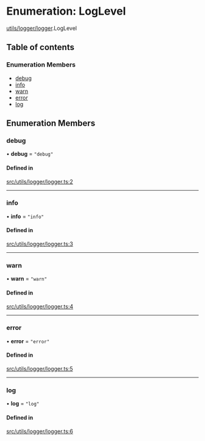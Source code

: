 # Enumeration: LogLevel

[utils/logger/logger](../modules/utils_logger_logger).LogLevel

## Table of contents

### Enumeration Members

- [debug](utils_logger_logger.LogLevel#debug)
- [info](utils_logger_logger.LogLevel#info)
- [warn](utils_logger_logger.LogLevel#warn)
- [error](utils_logger_logger.LogLevel#error)
- [log](utils_logger_logger.LogLevel#log)

## Enumeration Members

### debug

• **debug** = ``"debug"``

#### Defined in

[src/utils/logger/logger.ts:2](https://github.com/golemfactory/golem-js/blob/614ea72/src/utils/logger/logger.ts#L2)

___

### info

• **info** = ``"info"``

#### Defined in

[src/utils/logger/logger.ts:3](https://github.com/golemfactory/golem-js/blob/614ea72/src/utils/logger/logger.ts#L3)

___

### warn

• **warn** = ``"warn"``

#### Defined in

[src/utils/logger/logger.ts:4](https://github.com/golemfactory/golem-js/blob/614ea72/src/utils/logger/logger.ts#L4)

___

### error

• **error** = ``"error"``

#### Defined in

[src/utils/logger/logger.ts:5](https://github.com/golemfactory/golem-js/blob/614ea72/src/utils/logger/logger.ts#L5)

___

### log

• **log** = ``"log"``

#### Defined in

[src/utils/logger/logger.ts:6](https://github.com/golemfactory/golem-js/blob/614ea72/src/utils/logger/logger.ts#L6)
